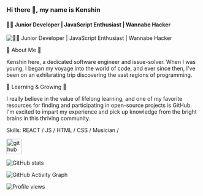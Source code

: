 ### Hi there 👋, my name is Kenshin
#### 👨‍💻 Junior Developer | JavaScript Enthusiast | Wannabe Hacker
![👨‍💻 Junior Developer | JavaScript Enthusiast | Wannabe Hacker](https://arturssmirnovs.github.io/github-profile-readme-generator/images/banner.png)

🌟 About Me 🌟

Kenshin here, a dedicated software engineer and issue-solver. When I was young, I began my voyage into the world of code, and ever since then, I've been on an exhilarating trip discovering the vast regions of programming.

🌱 Learning & Growing 🌱

I really believe in the value of lifelong learning, and one of my favorite resources for finding and participating in open-source projects is GitHub. I'm excited to impart my experience and pick up knowledge from the bright brains in this thriving community.


Skills: REACT / JS / HTML / CSS / Musician / 



[<img src='https://cdn.jsdelivr.net/npm/simple-icons@3.0.1/icons/github.svg' alt='github' height='40'>](https://github.com/Thrifties)  

![GitHub stats](https://github-readme-stats.vercel.app/api?username=Thrifties&show_icons=true)  

![GitHub Activity Graph](https://activity-graph.herokuapp.com/graph?username=Thrifties)  

![Profile views](https://gpvc.arturio.dev/Thrifties)  
